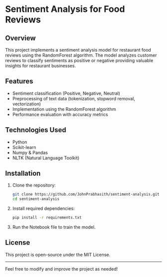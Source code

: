 # Sentiment Analysis for Food Reviews

## Overview
This project implements a sentiment analysis model for restaurant food reviews using the RandomForest algorithm. The model analyzes customer reviews to classify sentiments as positive or negative providing valuable insights for restaurant businesses.

## Features
- Sentiment classification (Positive, Negative, Neutral)
- Preprocessing of text data (tokenization, stopword removal, vectorization)
- Implementation using the RandomForest algorithm
- Performance evaluation with accuracy metrics

## Technologies Used
- Python
- Scikit-learn
- Numpy & Pandas
- NLTK (Natural Language Toolkit)

## Installation
1. Clone the repository:
   ```bash
   git clone https://github.com/JohnPrabhasith/sentiment-analysis.git
   cd sentiment-analysis
   ```
2. Install required dependencies:
   ```bash
   pip install -r requirements.txt
   ```
3. Run the Notebook file to train the model.


## License
This project is open-source under the MIT License.

---

Feel free to modify and improve the project as needed!

